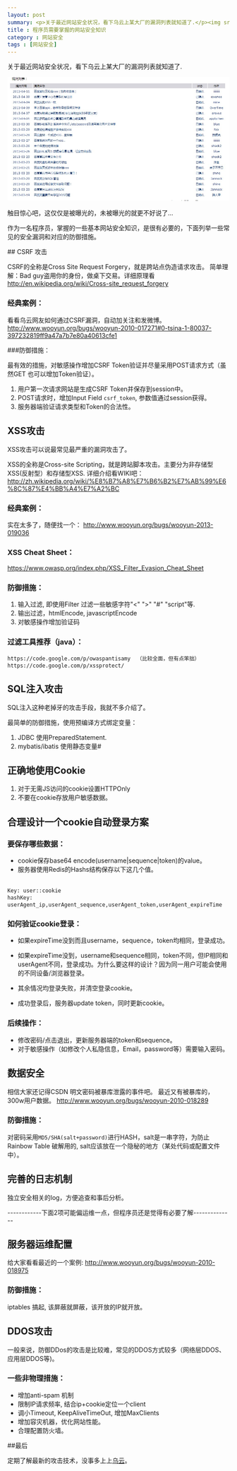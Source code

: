 ```yaml
---
layout: post
summary: <p>关于最近网站安全状况，看下乌云上某大厂的漏洞列表就知道了.</p><img src="/images/defeat_list.jpg"><p>触目惊心吧，这仅仅是被曝光的，未被曝光的就更不好说了...</p><p>作为一名程序员，掌握的一些基本网站安全知识，是很有必要的，下面列举一些常见的安全漏洞和对应的防御措施。</p>
title : 程序员需要掌握的网站安全知识
category : 网站安全
tags : [网站安全]
---
```

<p>
关于最近网站安全状况，看下乌云上某大厂的漏洞列表就知道了.
</p>

<img src="/images/defeat_list.jpg"> 
<p>
触目惊心吧，这仅仅是被曝光的，未被曝光的就更不好说了...
</p><p>
作为一名程序员，掌握的一些基本网站安全知识，是很有必要的，下面列举一些常见的安全漏洞和对应的防御措施。
</p>
## CSRF 攻击

CSRF的全称是Cross Site Request Forgery，就是跨站点伪造请求攻击。
简单理解：Bad guy盗用你的身份，做桌下交易。详细原理看 http://en.wikipedia.org/wiki/Cross-site_request_forgery

### 经典案例：

看看乌云网友如何通过CSRF漏洞，自动加关注和发微博。
http://www.wooyun.org/bugs/wooyun-2010-017271#0-tsina-1-80037-397232819ff9a47a7b7e80a40613cfe1


###防御措施：

最有效的措施，对敏感操作增加CSRF Token验证并尽量采用POST请求方式（虽然GET 也可以增加Token验证）。

1. 用户第一次请求网站是生成CSRF Token并保存到session中。
2. POST请求时，增加Input Field <code class="default-size">csrf_token</code>, 参数值通过session获得。
3. 服务器端验证请求类型和Token的合法性。


## XSS攻击

XSS攻击可以说最常见最严重的漏洞攻击了。

XSS的全称是Cross-site Scripting，就是跨站脚本攻击。主要分为非存储型XSS(反射型）和存储型XSS.
详细介绍看WIKI吧： http://zh.wikipedia.org/wiki/%E8%B7%A8%E7%B6%B2%E7%AB%99%E6%8C%87%E4%BB%A4%E7%A2%BC

### 经典案例：
实在太多了，随便找一个：
http://www.wooyun.org/bugs/wooyun-2013-019036

### XSS Cheat Sheet：
https://www.owasp.org/index.php/XSS_Filter_Evasion_Cheat_Sheet

### 防御措施：

1. 输入过滤, 即使用Filter 过滤一些敏感字符"<" ">" "#" "script"等. 
2. 输出过滤，htmlEncode, javascriptEncode
3. 对敏感操作增加验证码

### 过滤工具推荐（java）：

	https://code.google.com/p/owaspantisamy  （比较全面，但有点笨拙）
	https://code.google.com/p/xssprotect/ 

## SQL注入攻击

SQL注入这种老掉牙的攻击手段，我就不多介绍了。

最简单的防御措施，使用预编译方式绑定变量：

1. JDBC 使用PreparedStatement.
2. mybatis/ibatis 使用静态变量#


## 正确地使用Cookie

1. 对于无需JS访问的cookie设置HTTPOnly
2. 不要在cookie存放用户敏感数据。

## 合理设计一个cookie自动登录方案

### 要保存哪些数据：

- cookie保存base64 encode(username|sequence|token)的value。
- 服务器使用Redis的Hashs结构保存以下这几个值。
<pre><code>
Key: user:<username>:cookie
hashKey: userAgent_ip,userAgent_sequence,userAgent_token,userAgent_expireTime	
</code></pre>

### 如何验证cookie登录：

- 如果expireTime没到而且username，sequence，token均相同，登录成功。

- 如果expireTime没到，username和sequence相同，token不同，但IP相同和userAgent不同，登录成功。为什么要这样的设计？因为同一用户可能会使用的不同设备/浏览器登录。

- 其余情况均登录失败，并清空登录cookie。

- 成功登录后，服务器update token，同时更新cookie。

### 后续操作：

- 修改密码/点击退出，更新服务器端的token和sequence。
- 对于敏感操作（如修改个人私隐信息，Email，password等）需要输入密码。

## 数据安全

相信大家还记得CSDN 明文密码被暴库泄露的事件吧。
最近又有被暴库的，300w用户数据。 http://www.wooyun.org/bugs/wooyun-2010-018289

### 防御措施：

对密码采用<code class="default-size">MD5/SHA(salt+password)</code>进行HASH，salt是一串字符，为防止Rainbow Table 破解用的, salt应该放在一个隐秘的地方（某处代码或配置文件中）。


## 完善的日志机制

独立安全相关的log，方便追查和事后分析。

------------下面2项可能偏运维一点，但程序员还是觉得有必要了解--------------

## 服务器运维配置

给大家看看最近的一个案例:
http://www.wooyun.org/bugs/wooyun-2010-018975

### 防御措施：

iptables 搞起, 该屏蔽就屏蔽，该开放的IP就开放。

## DDOS攻击

一般来说，防御DDos的攻击是比较难，常见的DDOS方式较多（网络层DDOS、应用层DDOS等)。

### 一些非物理措施：

- 增加anti-spam 机制
- 限制IP请求频率, 结合ip+cookie定位一个client 
- 调小Timeout, KeepAliveTimeOut, 增加MaxClients 
- 增加容灾机器，优化网站性能。
- 合理配置防火墙。


##最后

定期了解最新的攻击技术，没事多上上<a href="http://www.wooyun.org/" rel="nofollow">乌云</a>。
